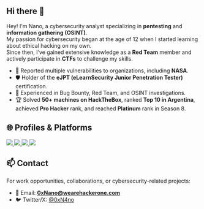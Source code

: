 ## Hi there 👋

Hey! I'm Nano, a cybersecurity analyst specializing in **pentesting** and **information gathering (OSINT)**.  
My passion for cybersecurity began at the age of 12 when I started learning about ethical hacking on my own.  
Since then, I’ve gained extensive knowledge as a **Red Team** member and actively participate in **CTFs** to challenge my skills.

- 🔐 Reported multiple vulnerabilities to organizations, including **NASA**.
- 🛡️ Holder of the **eJPT (eLearnSecurity Junior Penetration Tester)** certification.
- 🎯 Experienced in Bug Bounty, Red Team, and OSINT investigations.
- 🏆 Solved **50+ machines on HackTheBox**, ranked **Top 10 in Argentina**, achieved **Pro Hacker** rank, and reached **Platinum** rank in Season 8.

## 🌐 Profiles & Platforms

<p align="left">
  <a href="https://bugcrowd.com/0xNano" target="_blank">
    <img src="https://img.shields.io/badge/Bugcrowd-%23F26822.svg?&style=for-the-badge&logo=bugcrowd&logoColor=white" />
  </a>
  <a href="https://app.hackthebox.com/profile/54373" target="_blank">
    <img src="https://img.shields.io/badge/HackTheBox-%239FEF00.svg?&style=for-the-badge&logo=hackthebox&logoColor=black" />
  </a>
  <a href="https://tryhackme.com/p/0xN4no" target="_blank">
    <img src="https://img.shields.io/badge/TryHackMe-%23FF0000.svg?&style=for-the-badge&logo=tryhackme&logoColor=white" />
  </a>
  <a href="https://hackerone.com/0xNano" target="_blank">
    <img src="https://img.shields.io/badge/HackerOne-%23000000.svg?&style=for-the-badge&logo=hackerone&logoColor=white" />
  </a>
</p>

## 📫 Contact

For work opportunities, collaborations, or cybersecurity-related projects:  

- 📧 Email: **0xNano@wearehackerone.com**  
- 🐦 Twitter/X: [@0xN4no](https://x.com/0xN4no)
